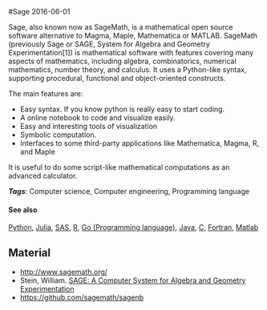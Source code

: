 
#Sage
2016-06-01

Sage, also known now as SageMath, is a mathematical open source software alternative to Magma, Maple, Mathematica or MATLAB. 
SageMath (previously Sage or SAGE, System for Algebra and Geometry Experimentation[1]) is mathematical software with features covering many aspects of mathematics, including algebra, combinatorics, numerical mathematics, number theory, and calculus. It uses a Python-like syntax, supporting procedural, functional and object-oriented constructs.

The main features are:
* Easy syntax. If you know python is really easy to start coding.
* A online notebook to code and visualize easily.
* Easy and interesting tools of visualization
* Symbolic computation.
* Interfaces to some third-party applications like Mathematica, Magma, R, and Maple

It is useful to do some script-like mathematical computations as an advanced calculator.

***Tags***: Computer science, Computer engineering, Programming language

#### See also
[Python](/python), [Julia](/julia), [SAS](/sas), [R](/r), [Go (Programming language)](/go_(programming_language)), [Java](/java), [C](/c), [Fortran](/fortran), [Matlab](/matlab)
## Material
* http://www.sagemath.org/
* Stein, William. [SAGE: A Computer System for Algebra and Geometry Experimentation](http://wstein.org/sage.html)
* https://github.com/sagemath/sagenb


